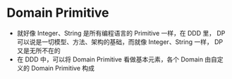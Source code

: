 

# Domain Primitive

- 就好像 Integer、String 是所有编程语言的 Primitive 一样，在 DDD 里， DP 可以说是一切模型、方法、架构的基础，而就像 Integer、String 一样， DP 又是无所不在的
- 在 DDD 中，可以将 Domain Primitive 看做基本元素，各个 Domain 由自定义的 Domain Primitive 构成